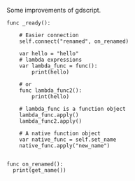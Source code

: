 Some improvements of gdscript.

    func _ready():
      
    	# Easier connection
    	self.connect("renamed", on_renamed)
    	
    	var hello = "hello"
    	# lambda expressions
    	var lambda_func = func():
    		print(hello)
    	
    	# or 
    	func lambda_func2():
    		print(hello)
    		
    	# lambda_func is a function object
    	lambda_func.apply()
    	lambda_func2.apply()
    	
    	# A native function object
    	var native_func = self.set_name
    	native_func.apply("new_name")
    	
    	
    func on_renamed():
      print(get_name())
